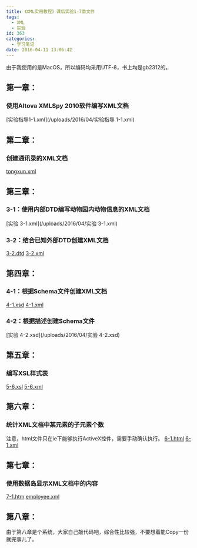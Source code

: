 ```yaml
---
title: 《XML实用教程》课后实验1-7章文件
tags:
  - XML
  - 实验
id: 363
categories:
  - 学习笔记
date: 2016-04-11 13:06:42
---
```


由于我使用的是MacOS，所以编码均采用UTF-8，书上均是gb2312的。

## 第一章：

### 使用Altova XMLSpy 2010软件编写XML文档

[实验指导1-1.xml](/uploads/2016/04/实验指导 1-1.xml)

## 第二章：

### 创建通讯录的XML文档

[tongxun.xml](/uploads/2016/04/tongxun.xml)

## 第三章：

### 3-1：使用内部DTD编写动物园内动物信息的XML文档

[实验 3-1.xml](/uploads/2016/04/实验 3-1.xml)

### 3-2：结合已知外部DTD创建XML文档

[3-2.dtd](/uploads/2016/04/3-2.dtd)
[3-2.xml](/uploads/2016/04/3-2.xml)
<!--more-->

## 第四章：

### 4-1：根据Schema文件创建XML文档

[4-1.xsd](/uploads/2016/04/4-1.xsd)
[4-1.xml](/uploads/2016/04/4-1.xml)

### 4-2：根据描述创建Schema文件

[实验 4-2.xsd](/uploads/2016/04/实验 4-2.xsd)

## 第五章：

### 编写XSL样式表

[5-6.xsl](/uploads/2016/04/5-6.xsl)
[5-6.xml](/uploads/2016/04/5-6.xml)

## 第六章：

### 统计XML文档中某元素的子元素个数

注意，html文件只在ie下能够执行ActiveX控件，需要手动确认执行。
[6-1.html](/uploads/2016/04/6-1.html)
[6-1.xml](/uploads/2016/04/6-1.xml)

## 第七章：

### 使用数据岛显示XML文档中的内容

[7-1.htm](/uploads/2016/04/7-1.htm)
[ employee.xml ](/uploads/2016/04/employee.xml)

## 第八章：

由于第八章是个系统，大家自己敲代码吧，综合性比较强，不要想着能Copy一份就完事儿了。
